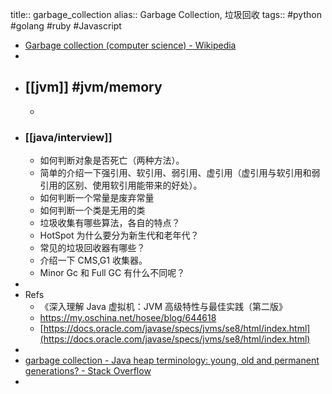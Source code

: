 title:: garbage_collection
alias:: Garbage Collection, 垃圾回收
tags:: #python #golang #ruby #Javascript
- [Garbage collection (computer science) - Wikipedia](https://en.wikipedia.org/wiki/Garbage_collection_(computer_science))
-
- ## [[jvm]] #jvm/memory
  -
- ### [[java/interview]]
  - 如何判断对象是否死亡（两种方法）。
  - 简单的介绍一下强引用、软引用、弱引用、虚引用（虚引用与软引用和弱引用的区别、使用软引用能带来的好处）。
  - 如何判断一个常量是废弃常量
  - 如何判断一个类是无用的类
  - 垃圾收集有哪些算法，各自的特点？
  - HotSpot 为什么要分为新生代和老年代？
  - 常见的垃圾回收器有哪些？
  - 介绍一下 CMS,G1 收集器。
  - Minor Gc 和 Full GC 有什么不同呢？
-
- Refs
  - 《深入理解 Java 虚拟机：JVM 高级特性与最佳实践（第二版》
  - https://my.oschina.net/hosee/blog/644618
  - [https://docs.oracle.com/javase/specs/jvms/se8/html/index.html](https://docs.oracle.com/javase/specs/jvms/se8/html/index.html)
-
- [garbage collection - Java heap terminology: young, old and permanent generations? - Stack Overflow](https://stackoverflow.com/questions/2129044/java-heap-terminology-young-old-and-permanent-generations)
-